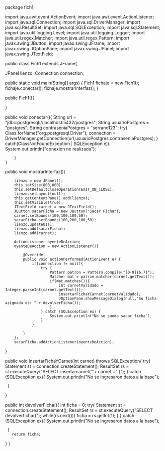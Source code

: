 package fich1;

import java.awt.event.ActionEvent;
import java.awt.event.ActionListener;
import java.sql.Connection;
import java.sql.DriverManager;
import java.sql.ResultSet;
import java.sql.SQLException;
import java.sql.Statement;
import java.util.logging.Level;
import java.util.logging.Logger;
import java.util.regex.Matcher;
import java.util.regex.Pattern;
import javax.swing.JButton;
import javax.swing.JFrame;
import javax.swing.JOptionPane;
import javax.swing.JPanel;
import javax.swing.JTextField;


public class Fich1 extends JFrame{

   JPanel lienzo;
   Connection connection;
   
   public static void main(String[] args) {
       Fich1 fichaje = new Fich1();
       fichaje.conectar();
       fichaje.mostrarInterfaz();
   }
   
   public Fich1(){
       
   }
   
   public void conectar(){
        String url = "jdbc:postgresql://localhost:5432/postgres";
        String usuarioPostgres = "postgres";
        String contraseniaPostgres = "serrano123";
        try{
            Class.forName("org.postgresql.Driver");
            connection = DriverManager.getConnection(url,usuarioPostgres,contraseniaPostgres);
        }
        catch(ClassNotFoundException | SQLException e){
            System.out.println("conexion no realizada");
        
        }
    }
   
   public void mostrarInterfaz(){
        
        lienzo = new JPanel();
        this.setSize(800,800);
        this.setDefaultCloseOperation(EXIT_ON_CLOSE);
        lienzo.setLayout(null);
        this.getContentPane().add(lienzo);
        this.setVisible(true);
        JTextField carnet = new JTextField();
        JButton sacarFicha = new JButton("Sacar Ficha");
        carnet.setBounds(100,100,100,50);
        sacarFicha.setBounds(100,200,100,50);
        lienzo.updateUI();
        lienzo.add(sacarFicha);
        lienzo.add(carnet);
        
        ActionListener oyenteDeAccion;
        oyenteDeAccion = new ActionListener(){
            
            @Override
            public void actionPerformed(ActionEvent e) {
                if(connection != null){
                    try {
                        Pattern patron = Pattern.compile("[0-9]{6,7}");
                        Matcher mat = patron.matcher(carnet.getText());
                        if(mat.matches()){
                            int carnetValidado = Integer.parseInt(carnet.getText());
                            insertarFichaYCarnet(carnetValidado);
                            JOptionPane.showMessageDialog(null,"Su ficha asignada es: " + devolverFicha());
                        }
                    } catch (SQLException ex) {
                        System.out.println("No se puedo sacar ficha");
                    }
                }

            }
        };
        sacarFicha.addActionListener(oyenteDeAccion);
   }
  
   public void insertarFichaYCarnet(int carnet) throws SQLException{
      try{
          Statement st = connection.createStatement();
          ResultSet rs = st.executeQuery("SELECT insertarcarnet('"+ carnet +"')");
      }
      catch (SQLException ex){
        System.out.println("No se ingresaron datos a la base");
          
     }
   }
      
   public int devolverFicha(){
       int ficha = 0;
       try{
          Statement st = connection.createStatement();
          ResultSet rs = st.executeQuery("SELECT devolverficha()");
          while(rs.next()){
              ficha = rs.getInt(1);
          }
      }
      catch (SQLException ex){
        System.out.println("No se ingresaron datos a la base");
          
     }
       return ficha;
   }
}
